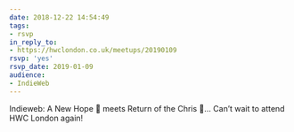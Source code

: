 ```yaml
---
date: 2018-12-22 14:54:49
tags:
- rsvp
in_reply_to:
- https://hwclondon.co.uk/meetups/20190109
rsvp: 'yes'
rsvp_date: 2019-01-09
audience:
- IndieWeb
---
```


Indieweb: A New Hope 🚀 meets Return of the Chris 🙌… Can’t wait to attend HWC London again!

